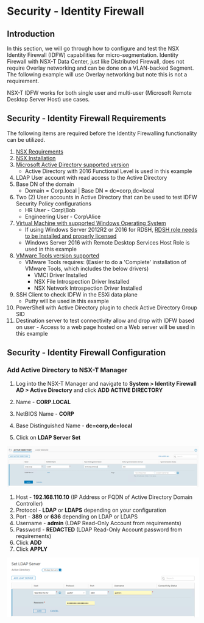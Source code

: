 # Security - Identity Firewall 

## Introduction

In this section, we will go through how to configure and test the NSX
Identity Firewall (IDFW) capabilities for micro-segmentation. Identity Firewall with NSX-T Data Center, just like Distributed Firewall, does not require Overlay networking and can be done on a VLAN-backed
Segment. The following example will use Overlay networking but note this
is not a requirement.

NSX-T IDFW works for both single user and multi-user (Microsoft Remote Desktop Server Host) use cases. 

## Security - Identity Firewall Requirements

The following items are required before the Identity Firewalling functionality can be utilized. 

1. [NSX Requirements](/docs/1-Requirements.md)
2. [NSX Installation](/docs/2-Installation.md)
3. [Microsoft Active Directory supported version](https://docs.vmware.com/en/VMware-NSX-T-Data-Center/3.0/administration/GUID-9CD3FC21-9ED4-4FB3-9E19-67A7C4D1F53E.html#GUID-9CD3FC21-9ED4-4FB3-9E19-67A7C4D1F53E)
    - Active Directory with 2016 Functional Level is used in this example
4.  LDAP User account with read access to the Active Directory
5.  Base DN of the domain
    - Domain = Corp.local | Base DN = dc=corp,dc=local
4.  Two (2) User accounts in Active Directory that can be used to test IDFW Security Policy configurations
    - HR User - Corp\Bob 
    - Engineering User - Corp\Alice
6.  [Virtual Machine with supported Windows Operating System](https://docs.vmware.com/en/VMware-NSX-T-Data-Center/3.0/administration/GUID-9CD3FC21-9ED4-4FB3-9E19-67A7C4D1F53E.html#GUID-9CD3FC21-9ED4-4FB3-9E19-67A7C4D1F53E)
    - If using Windows Server 2012R2 or 2016 for RDSH, [RDSH role needs to be installed and properly licensed](https://support.microsoft.com/en-us/help/2833839/guidelines-for-installing-the-remote-desktop-session-host-role-service)
    - Windows Server 2016 with Remote Desktop Services Host Role is used in this example
7.  [VMware Tools version supported](https://www.vmware.com/resources/compatibility/sim/interop_matrix.php#interop&175=&139=)
    - VMware Tools requires: (Easier to do a 'Complete' installation of VMware Tools, which includes the below drivers)
        - VMCI Driver Installed
        - NSX File Introspection Driver Installed
        - NSX Network Introspection Driver Installed
8.  SSH Client to check IDFW in the ESXi data plane
    - Putty will be used in this example
9.  PowerShell with Active Directory plugin to check Active Directory Group SID
10.  Destination server to test connectivity allow and drop with IDFW based on user
    - Access to a web page hosted on a Web server will be used in this example

## Security - Identity Firewall Configuration

### Add Active Directory to NSX-T Manager

1.  Log into the NSX-T Manager and navigate to **System > Identity Firewall AD > Active Directory** and click **ADD ACTIVE DIRECTORY**

1. Name - **CORP.LOCAL**
2. NetBIOS Name - **CORP**
3. Base Distinguished Name - **dc=corp,dc=local**
4. Click on **LDAP Server Set**

<p align="center">
    <img src=/docs/assets/Graphics/IDFW/3.4.1.step1.png>
</p>


1. Host - **192.168.110.10** (IP Address or FQDN of Active Directory Domain Controller)
2. Protocol - **LDAP** or **LDAPS** depending on your configuration
3. Port - **389** or **636** depending on LDAP or LDAPS
4. Username - **admin** (LDAP Read-Only Account from requirements)
5. Password - **REDACTED** (LDAP Read-Only Account password from requirements)
6. Click **ADD**
7. Click **APPLY**

<p align="center">
    <img src=/docs/assets/Graphics/IDFW/3.4.1.step2.png>
</p>

